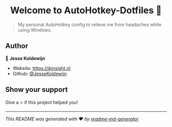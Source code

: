 <h1 align="center">Welcome to AutoHotkey-Dotfiles 👋</h1>
<p>
</p>

> My personal AutoHotkey config to relieve me from headaches while using Windows.

## Author

👤 **Jesse Koldewijn**

* Website: https://jkinsight.nl
* Github: [@JesseKoldewijn](https://github.com/JesseKoldewijn)

## Show your support

Give a ⭐️ if this project helped you!

***
_This README was generated with ❤️ by [readme-md-generator](https://github.com/kefranabg/readme-md-generator)_